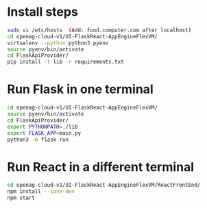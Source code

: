 # Install steps
```bash
sudo vi /etc/hosts  (Add: food.computer.com after localhost)
cd openag-cloud-v1/UI-FlaskReact-AppEngineFlexVM/
virtualenv --python python3 pyenv
source pyenv/bin/activate
cd FlaskApiProvider/
pip install -t lib -r requirements.txt
```

# Run Flask in one terminal
```bash
cd openag-cloud-v1/UI-FlaskReact-AppEngineFlexVM/
source pyenv/bin/activate
cd FlaskApiProvider/
export PYTHONPATH=./lib
export FLASK_APP=main.py
python3 -m flask run
```

# Run React in a different terminal
```bash
cd openag-cloud-v1/UI-FlaskReact-AppEngineFlexVM/ReactFrontEnd/
npm install --save-dev
npm start
```
